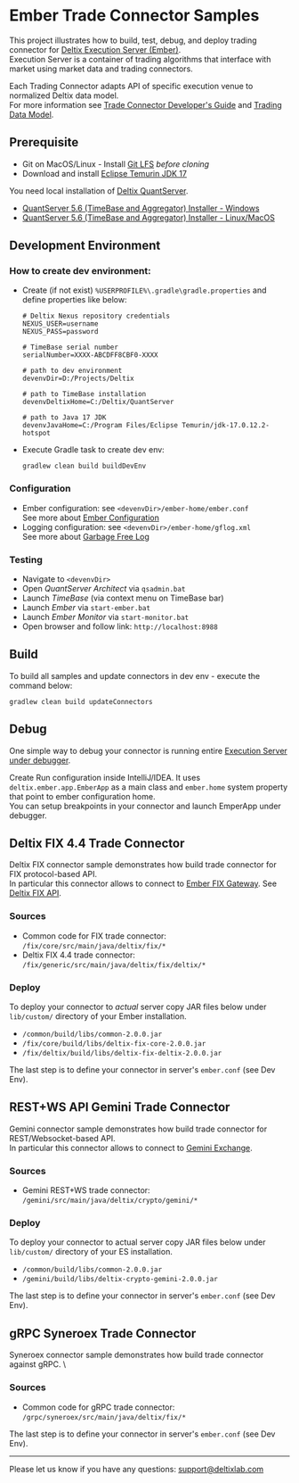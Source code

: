 # Ember Trade Connector Samples

This project illustrates how to build, test, debug, and deploy trading connector for [Deltix Execution Server (Ember)](https://ember.deltixlab.com/docs/index/). \
Execution Server is a container of trading algorithms that interface with market using market data and trading connectors.

Each Trading Connector adapts API of specific execution venue to normalized Deltix data model. \
For more information see [Trade Connector Developer's Guide](https://ember.deltixlab.com/docs/tc/tc_dev_guide/) and [Trading Data Model](https://ember.deltixlab.com/docs/data_model/trading/).


## Prerequisite

- Git on MacOS/Linux - Install [Git LFS](https://github.com/git-lfs/git-lfs?tab=readme-ov-file#installing) _before cloning_
- Download and install [Eclipse Temurin JDK 17](https://adoptium.net/temurin/releases?version=17)

You need local installation of [Deltix QuantServer](https://kb.timebase.info/docs/deployment/installer-ee). 

- [QuantServer 5.6 (TimeBase and Aggregator) Installer - Windows](https://deltix-installers.s3.eu-west-3.amazonaws.com/5.6/deltix-windows-installer-online-5.6.119.jar)
- [QuantServer 5.6 (TimeBase and Aggregator) Installer - Linux/MacOS](https://deltix-installers.s3.eu-west-3.amazonaws.com/5.6/deltix-linux-installer-online-5.6.119.jar)


## Development Environment

### How to create dev environment:

- Create (if not exist) `%USERPROFILE%\.gradle\gradle.properties` and define properties like below:
  ```properties
  # Deltix Nexus repository credentials
  NEXUS_USER=username
  NEXUS_PASS=password
  
  # TimeBase serial number
  serialNumber=XXXX-ABCDFF8CBF0-XXXX
  
  # path to dev environment 
  devenvDir=D:/Projects/Deltix
  
  # path to TimeBase installation
  devenvDeltixHome=C:/Deltix/QuantServer
  
  # path to Java 17 JDK
  devenvJavaHome=C:/Program Files/Eclipse Temurin/jdk-17.0.12.2-hotspot
  ```
- Execute Gradle task to create dev env:
  ```shell
  gradlew clean build buildDevEnv
  ```

### Configuration

- Ember configuration: see `<devenvDir>/ember-home/ember.conf` \
  See more about [Ember Configuration](https://ember.deltixlab.com/docs/config/config_reference/)
- Logging configuration: see `<devenvDir>/ember-home/gflog.xml` \
  See more about [Garbage Free Log](https://github.com/epam/gflog#garbage-free-log)

### Testing

- Navigate to `<devenvDir>`
- Open _QuantServer Architect_ via `qsadmin.bat`
- Launch _TimeBase_ (via context menu on TimeBase bar)
- Launch _Ember_ via `start-ember.bat`
- Launch _Ember Monitor_ via `start-monitor.bat`
- Open browser and follow link: `http://localhost:8988`


## Build

To build all samples and update connectors in dev env - execute the command below:
```shell
gradlew clean build updateConnectors
```


## Debug

One simple way to debug your connector is running entire [Execution Server under debugger](https://ember.deltixlab.com/docs/tc/tc_dev_guide/#appendix-a-debugging-trade-connector).

Create Run configuration inside IntelliJ/IDEA. It uses `deltix.ember.app.EmberApp` as a main class and `ember.home`
system property that point to ember configuration home. \
You can setup breakpoints in your connector and launch EmperApp under debugger.


## Deltix FIX 4.4 Trade Connector

Deltix FIX connector sample demonstrates how build trade connector for FIX protocol-based API. \
In particular this connector allows to connect to [Ember FIX Gateway](https://ember.deltixlab.com/docs/config/config_reference/#fix-api-gateway).
See [Deltix FIX API](https://ember.deltixlab.com/docs/api/fix/fix_api_roe/).

### Sources

- Common code for FIX trade connector:  
`/fix/core/src/main/java/deltix/fix/*`
- Deltix FIX 4.4 trade connector:  
`/fix/generic/src/main/java/deltix/fix/deltix/*`

### Deploy

To deploy your connector to _actual_ server copy JAR files below under `lib/custom/` directory of your Ember installation.
- `/common/build/libs/common-2.0.0.jar`
- `/fix/core/build/libs/deltix-fix-core-2.0.0.jar`
- `/fix/deltix/build/libs/deltix-fix-deltix-2.0.0.jar`

The last step is to define your connector in server's `ember.conf` (see Dev Env).


## REST+WS API Gemini Trade Connector

Gemini connector sample demonstrates how build trade connector for REST/Websocket-based API. \
In particular this connector allows to connect to [Gemini Exchange](https://www.gemini.com/).

### Sources

- Gemini REST+WS trade connector:  
`/gemini/src/main/java/deltix/crypto/gemini/*`

### Deploy

To deploy your connector to actual server copy JAR files below under `lib/custom/` directory of your ES installation.
- `/common/build/libs/common-2.0.0.jar`
- `/gemini/build/libs/deltix-crypto-gemini-2.0.0.jar`

The last step is to define your connector in server's `ember.conf` (see Dev Env).  

## gRPC Syneroex Trade Connector

Syneroex connector sample demonstrates how build trade connector against gRPC. \

### Sources

- Common code for gRPC trade connector:  
  `/grpc/syneroex/src/main/java/deltix/fix/*`


The last step is to define your connector in server's `ember.conf` (see Dev Env).

----

Please let us know if you have any questions: support@deltixlab.com



